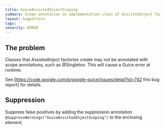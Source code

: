 ```yaml
---
title: GuiceAssistedInjectScoping
summary: Scope annotation on implementation class of AssistedInject factory is not allowed
layout: bugpattern
tags: ''
severity: ERROR
---
```


<!--
*** AUTO-GENERATED, DO NOT MODIFY ***
To make changes, edit the @BugPattern annotation or the explanation in docs/bugpattern.
-->


## The problem
Classes that AssistedInject factories create may not be annotated with scope
annotations, such as @Singleton. This will cause a Guice error at runtime.

See [https://code.google.com/p/google-guice/issues/detail?id=742 this bug
report] for details.

## Suppression
Suppress false positives by adding the suppression annotation `@SuppressWarnings("GuiceAssistedInjectScoping")` to the enclosing element.
